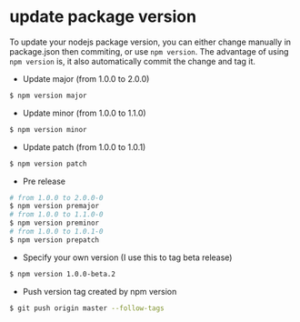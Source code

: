 # update package version

To update your nodejs package version, you can either change manually in package.json then commiting,
or use `npm version`. The advantage of using `npm version` is, it also automatically commit the change and
tag it.

- Update major (from 1.0.0 to 2.0.0)

```sh
$ npm version major
```

- Update minor (from 1.0.0 to 1.1.0)

```sh
$ npm version minor
```

- Update patch (from 1.0.0 to 1.0.1)

```sh
$ npm version patch
```

- Pre release

```sh
# from 1.0.0 to 2.0.0-0
$ npm version premajor
# from 1.0.0 to 1.1.0-0
$ npm version preminor
# from 1.0.0 to 1.0.1-0
$ npm version prepatch
```

- Specify your own version (I use this to tag beta release)

```sh
$ npm version 1.0.0-beta.2
```

- Push version tag created by npm version

```sh
$ git push origin master --follow-tags
```
